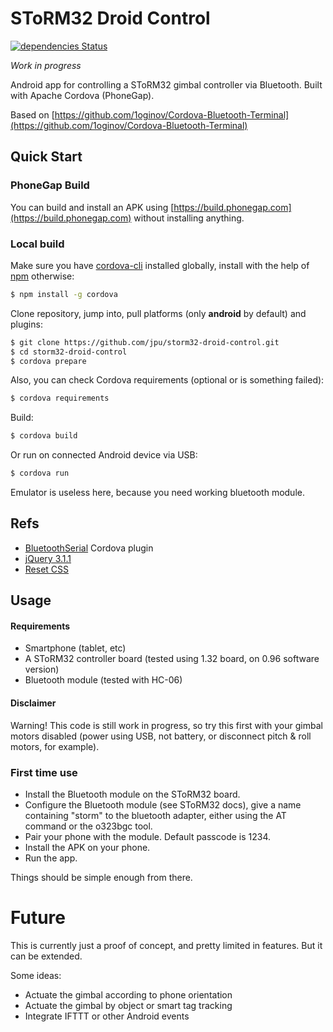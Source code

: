 # SToRM32 Droid Control

[![dependencies Status](https://david-dm.org/jpu/storm32-droid-control/status.svg)](https://david-dm.org/jpu/storm32-droid-control)

*Work in progress*

Android app for controlling a SToRM32 gimbal controller via Bluetooth. Built with Apache Cordova (PhoneGap).

Based on
[https://github.com/1oginov/Cordova-Bluetooth-Terminal](https://github.com/1oginov/Cordova-Bluetooth-Terminal)

## Quick Start

### PhoneGap Build

You can build and install an APK using [https://build.phonegap.com](https://build.phonegap.com)
without installing anything.

### Local build

Make sure you have [cordova-cli](https://cordova.apache.org/) installed globally, install with the help of
[npm](https://www.npmjs.com/) otherwise:

```sh
$ npm install -g cordova
```

Clone repository, jump into, pull platforms (only **android** by default) and plugins: 

```sh
$ git clone https://github.com/jpu/storm32-droid-control.git
$ cd storm32-droid-control
$ cordova prepare
```

Also, you can check Cordova requirements (optional or is something failed):

```sh
$ cordova requirements
```

Build:

```sh
$ cordova build
```

Or run on connected Android device via USB:

```sh
$ cordova run
```

Emulator is useless here, because you need working bluetooth module.

## Refs
* [BluetoothSerial](https://github.com/don/BluetoothSerial/) Cordova plugin
* [jQuery 3.1.1](https://jquery.com/)
* [Reset CSS](http://meyerweb.com/eric/tools/css/reset/)

## Usage

#### Requirements
* Smartphone (tablet, etc)
* A SToRM32 controller board (tested using 1.32 board, on 0.96 software version)
* Bluetooth module (tested with HC-06)

#### Disclaimer

Warning! This code is still work in progress, so try this first with your gimbal motors disabled (power using USB, not battery, or disconnect pitch & roll motors, for example).

### First time use

* Install the Bluetooth module on the SToRM32 board. 
* Configure the Bluetooth module (see SToRM32 docs), give a name containing "storm" to the bluetooth adapter, either using the AT command or the o323bgc tool.
* Pair your phone with the module. Default passcode is 1234.
* Install the APK on your phone. 
* Run the app. 

Things should be simple enough from there.

# Future

This is currently just a proof of concept, and pretty limited in features. But it can be extended. 

Some ideas: 
* Actuate the gimbal according to phone orientation
* Actuate the gimbal by object or smart tag tracking
* Integrate IFTTT or other Android events

